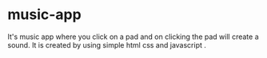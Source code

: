 # music-app

It's music app where you click on a pad and on clicking the pad will create a sound.
It is created by using simple html css and javascript .
